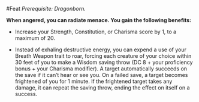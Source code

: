 #Feat
*Prerequisite: Dragonborn.*

**When angered, you can radiate menace. You gain the following benefits:**

* Increase your Strength, Constitution, or Charisma score by 1, to a maximum of 20.

* Instead of exhaling destructive energy, you can expend a use of your Breath Weapon trait to roar, forcing each creature of your choice within 30 feet of you to make a Wisdom saving throw (DC 8 + your proficiency bonus + your Charisma modifier). A target automatically succeeds on the save if it can’t hear or see you. On a failed save, a target becomes frightened of you for 1 minute. If the frightened target takes any damage, it can repeat the saving throw, ending the effect on itself on a success.